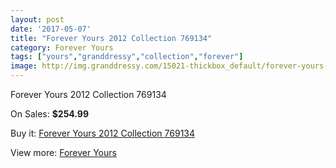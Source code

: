 ```yaml
---
layout: post
date: '2017-05-07'
title: "Forever Yours 2012 Collection 769134"
category: Forever Yours
tags: ["yours","granddressy","collection","forever"]
image: http://img.granddressy.com/15021-thickbox_default/forever-yours-2012-collection-769134.jpg
---
```

Forever Yours 2012 Collection 769134

On Sales: **$254.99**
<a href="https://www.granddressy.com/en/forever-yours/14074-forever-yours-2012-collection-769134.html"><amp-img layout="responsive" width="600" height="600" src="//img.granddressy.com/15021-thickbox_default/forever-yours-2012-collection-769134.jpg" alt="Forever Yours 2012 Collection 769134 0" /></a>

Buy it: [Forever Yours 2012 Collection 769134](https://www.granddressy.com/en/forever-yours/14074-forever-yours-2012-collection-769134.html "Forever Yours 2012 Collection 769134")

View more: [Forever Yours](https://www.granddressy.com/en/333-forever-yours "Forever Yours")